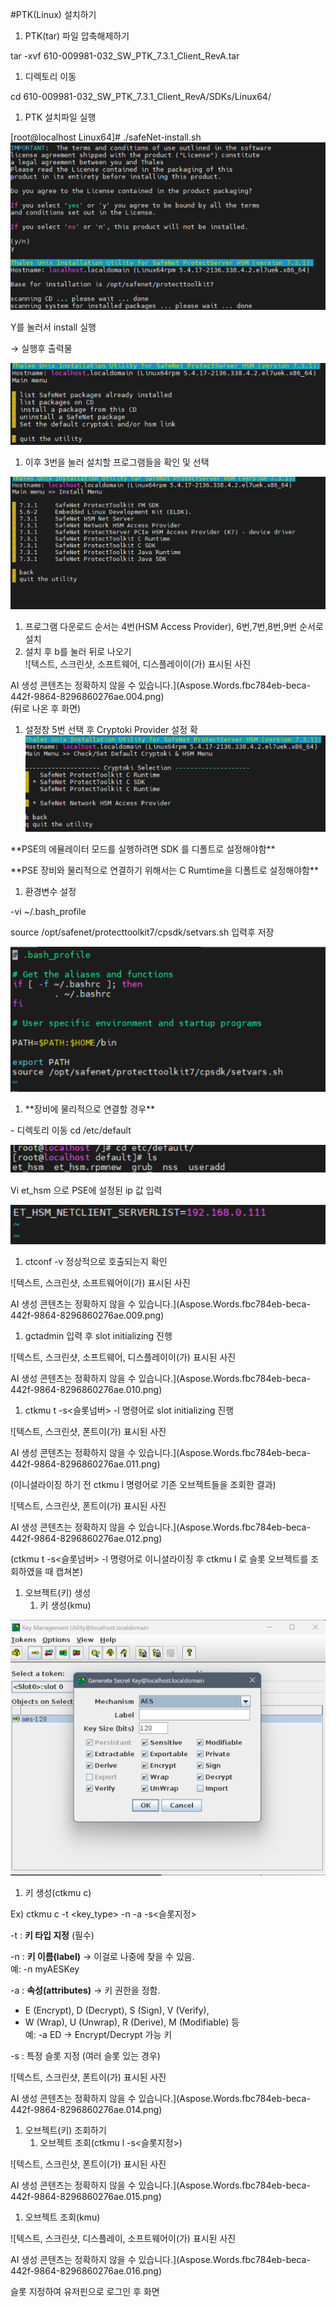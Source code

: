 ﻿#PTK(Linux) 설치하기

1. PTK(tar) 파일 압축해제하기

tar -xvf 610-009981-032\_SW\_PTK\_7.3.1\_Client\_RevA.tar

1. 디렉토리 이동

cd 610-009981-032\_SW\_PTK\_7.3.1\_Client\_RevA/SDKs/Linux64/

1. PTK 설치파일 실행

[root@localhost Linux64]# ./safeNet-install.sh![](Aspose.Words.fbc784eb-beca-442f-9864-8296860276ae.001.png)

Y를 눌러서 install 실행

→ 실행후 출력물

![](Aspose.Words.fbc784eb-beca-442f-9864-8296860276ae.002.png)

1. 이후 3번을 눌러 설치할 프로그램들을 확인 및 선택

![](Aspose.Words.fbc784eb-beca-442f-9864-8296860276ae.003.png)

1. 프로그램 다운로드 순서는 4번(HSM Access Provider), 6번,7번,8번,9번 순서로 설치
1. 설치 후 b를 눌러 뒤로 나오기\
   ![텍스트, 스크린샷, 소프트웨어, 디스플레이이(가) 표시된 사진

AI 생성 콘텐츠는 정확하지 않을 수 있습니다.](Aspose.Words.fbc784eb-beca-442f-9864-8296860276ae.004.png)\
   (뒤로 나온 후 화면)
1. 설정창 5번 선택 후 Cryptoki Provider 설정 확![](Aspose.Words.fbc784eb-beca-442f-9864-8296860276ae.005.png)

\*\*PSE의 에뮬레이터 모드를 실행하려면 SDK 를 디폴트로 설정해야함\*\*

\*\*PSE 장비와 물리적으로 연결하기 위해서는 C Rumtime을 디폴트로 설정해야함\*\*

1. 환경변수 설정

-vi ~/.bash\_profile

source /opt/safenet/protecttoolkit7/cpsdk/setvars.sh 입력후 저장

![](Aspose.Words.fbc784eb-beca-442f-9864-8296860276ae.006.png)

1. \*\*장비에 물리적으로 연결할 경우\*\*

\- 디렉토리 이동 cd /etc/default

![](Aspose.Words.fbc784eb-beca-442f-9864-8296860276ae.007.png)

Vi et\_hsm 으로 PSE에 설정된 ip 값 입력

![](Aspose.Words.fbc784eb-beca-442f-9864-8296860276ae.008.png)

1. ctconf -v 정상적으로 호출되는지 확인

![텍스트, 스크린샷, 소프트웨어이(가) 표시된 사진

AI 생성 콘텐츠는 정확하지 않을 수 있습니다.](Aspose.Words.fbc784eb-beca-442f-9864-8296860276ae.009.png)

1. gctadmin 입력 후 slot initializing 진행

![텍스트, 스크린샷, 소프트웨어, 디스플레이이(가) 표시된 사진

AI 생성 콘텐츠는 정확하지 않을 수 있습니다.](Aspose.Words.fbc784eb-beca-442f-9864-8296860276ae.010.png)

1. ctkmu t -s<슬롯넘버> -l<label> 명령어로 slot initializing 진행

![텍스트, 스크린샷, 폰트이(가) 표시된 사진

AI 생성 콘텐츠는 정확하지 않을 수 있습니다.](Aspose.Words.fbc784eb-beca-442f-9864-8296860276ae.011.png)

(이니셜라이징 하기 전 ctkmu l 명령어로 기존 오브젝트들을 조회한 결과)

![텍스트, 스크린샷, 폰트이(가) 표시된 사진

AI 생성 콘텐츠는 정확하지 않을 수 있습니다.](Aspose.Words.fbc784eb-beca-442f-9864-8296860276ae.012.png)

(ctkmu t -s<슬롯넘버> -l<label> 명령어로 이니셜라이징 후 ctkmu l 로 슬롯 오브젝트를 조회하였을 때 캡쳐본)

1. 오브젝트(키) 생성
   1. 키 생성(kmu)

![](Aspose.Words.fbc784eb-beca-442f-9864-8296860276ae.013.png)

1. 키 생성(ctkmu c)

Ex) ctkmu c -t <key\_type> -n <label> -a <attribute> -s<슬롯지정>

-t : **키 타입 지정** (필수)

-n : **키 이름(label)** → 이걸로 나중에 찾을 수 있음.\
예: -n myAESKey

-a : **속성(attributes)** → 키 권한을 정함.

- E (Encrypt), D (Decrypt), S (Sign), V (Verify),
- W (Wrap), U (Unwrap), R (Derive), M (Modifiable) 등\
  예: -a ED → Encrypt/Decrypt 가능 키

-s : 특정 슬롯 지정 (여러 슬롯 있는 경우)

![텍스트, 스크린샷, 폰트이(가) 표시된 사진

AI 생성 콘텐츠는 정확하지 않을 수 있습니다.](Aspose.Words.fbc784eb-beca-442f-9864-8296860276ae.014.png)

1. 오브젝트(키) 조회하기
   1. 오브젝트 조회(ctkmu l -s<슬롯지정>)

![텍스트, 스크린샷, 폰트이(가) 표시된 사진

AI 생성 콘텐츠는 정확하지 않을 수 있습니다.](Aspose.Words.fbc784eb-beca-442f-9864-8296860276ae.015.png)

1. 오브젝트 조회(kmu)

![텍스트, 스크린샷, 디스플레이, 소프트웨어이(가) 표시된 사진

AI 생성 콘텐츠는 정확하지 않을 수 있습니다.](Aspose.Words.fbc784eb-beca-442f-9864-8296860276ae.016.png)

슬롯 지정하여 유저핀으로 로그인 후 화면
